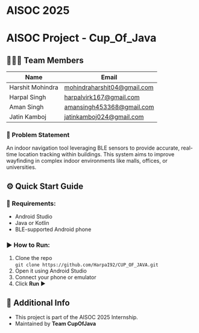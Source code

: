 # AISOC 2025
# AISOC Project - Cup_Of_Java

## 🧑‍🤝‍🧑 Team Members

| Name             | Email                      
|----------------  |----------------------------
| Harshit Mohindra | mohindraharshit04@gmail.com    
| Harpal Singh     | harpalvirk167@gmail.com
| Aman Singh       | amansingh453368@gmail.com  
| Jatin Kamboj     | jatinkamboj024@gmail.com   

### 🧠 Problem Statement

An indoor navigation tool leveraging BLE sensors to provide accurate, real-time location tracking within buildings. This system aims to improve wayfinding in complex indoor environments like malls, offices, or universities.

## ⚙️ Quick Start Guide

### 🔧 Requirements:
- Android Studio
- Java or Kotlin
- BLE-supported Android phone

### ▶️ How to Run:
1. Clone the repo  
   `git clone https://github.com/HarpaI92/CUP_OF_JAVA.git`
2. Open it using Android Studio
3. Connect your phone or emulator
4. Click **Run** ▶️

## 📌 Additional Info

- This project is part of the AISOC 2025 Internship.
- Maintained by **Team CupOfJava**


